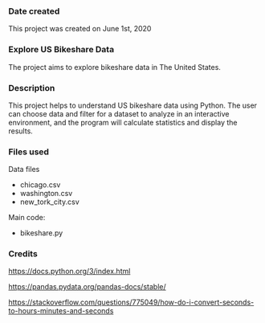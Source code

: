 ### Date created
This project was created on June 1st, 2020

### Explore US Bikeshare Data
The project aims to explore bikeshare data in The United States.

### Description
This project helps to understand US bikeshare data using Python. The user can choose data and filter for a dataset to analyze in an interactive environment, and the program will calculate statistics and display the results.

### Files used
Data files

- chicago.csv
- washington.csv
- new_tork_city.csv
	

Main code:
- bikeshare.py

### Credits
https://docs.python.org/3/index.html

https://pandas.pydata.org/pandas-docs/stable/

https://stackoverflow.com/questions/775049/how-do-i-convert-seconds-to-hours-minutes-and-seconds

